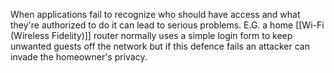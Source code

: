 When applications fail to recognize who should have access and what they're authorized to do it can lead to serious problems.
E.G. a home [[Wi-Fi (Wireless Fidelity)]] router normally uses a simple login form to keep unwanted guests off the network but if this defence fails an attacker can invade the homeowner's privacy.